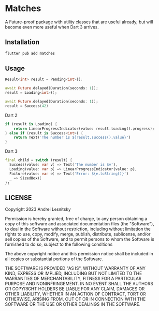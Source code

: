 # Matches

A Future-proof package with utility classes that are useful already,
but will become even more useful when Dart 3 arrives.

## Installation

```sh
flutter pub add matches
```

## Usage

```dart
Result<int> result = Pending<int>();

await Future.delayed(Duration(seconds: 1));
result = Loading<int>();

await Future.delayed(Duration(seconds: 1));
result = Success(42)
```

Dart 2

```dart
if (result is Loading) {
    return LinearProgressIndicator(value: result.loading().progress);
} else if (result is Success<int>) {
    return Text('The number is ${result.success().value}')
}
```

Dart 3

```dart
final child = switch (result) {
  Success(value: var v) => Text('The number is $v'),
  Loading(value: var p) => LinearProgressIndicator(value: p),
  Failure(value: var e) => Text('Error: ${e.toString()}')
  _ => SizedBox()
};

```

## LICENSE

Copyright 2023 Andrei Lesnitsky

Permission is hereby granted, free of charge, to any person obtaining a copy of this software and associated documentation files (the "Software"), to deal in the Software without restriction, including without limitation the rights to use, copy, modify, merge, publish, distribute, sublicense, and/or sell copies of the Software, and to permit persons to whom the Software is furnished to do so, subject to the following conditions:

The above copyright notice and this permission notice shall be included in all copies or substantial portions of the Software.

THE SOFTWARE IS PROVIDED "AS IS", WITHOUT WARRANTY OF ANY KIND, EXPRESS OR IMPLIED, INCLUDING BUT NOT LIMITED TO THE WARRANTIES OF MERCHANTABILITY, FITNESS FOR A PARTICULAR PURPOSE AND NONINFRINGEMENT. IN NO EVENT SHALL THE AUTHORS OR COPYRIGHT HOLDERS BE LIABLE FOR ANY CLAIM, DAMAGES OR OTHER LIABILITY, WHETHER IN AN ACTION OF CONTRACT, TORT OR OTHERWISE, ARISING FROM, OUT OF OR IN CONNECTION WITH THE SOFTWARE OR THE USE OR OTHER DEALINGS IN THE SOFTWARE.
